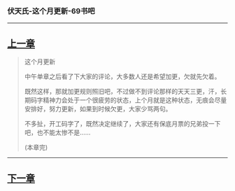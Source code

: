 ### 伏天氏-这个月更新-69书吧

--------
[上一章](./7824a18f2ae809b8fe1d7c4d938e0885.md)
--------


>
>
>
>这个月更新
>
>中午单章之后看了下大家的评论，大多数人还是希望加更，欠就先欠着。
>
>既然这样，那就加更规则照旧吧，不过做不到评论那样的天天三更，汗，长期码字精神力会处于一个很疲劳的状态，上个月就是这种状态，无痕会尽量安排好，努力更新，如果到时候欠更，大家少骂两句。
>
>不多扯，开工码字了，既然决定继续了，大家还有保底月票的兄弟投一下吧，也不能太惨不是……
>
>(本章完)
>
>

--------
[下一章](./f0d8f879ecd1e4052dbced8cffe89b0a.md)
--------
